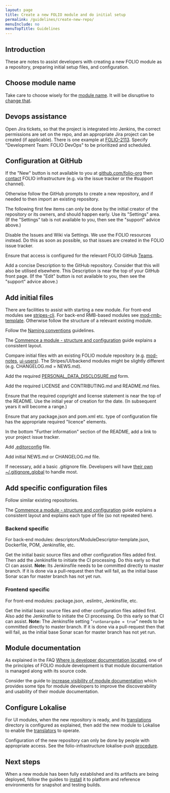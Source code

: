 ```yaml
---
layout: page
title: Create a new FOLIO module and do initial setup
permalink: /guidelines/create-new-repo/
menuInclude: no
menuTopTitle: Guidelines
---
```


## Introduction

These are notes to assist developers with creating a new FOLIO module as a repository,
preparing initial setup files, and configuration.

## Choose module name

Take care to choose wisely for the [module name](/guidelines/naming-conventions/#module-names). It will be disruptive to [change that](/guides/rename-module/).

## Devops assistance

Open Jira tickets, so that the project is integrated into Jenkins, the correct permissions are set on the repo, and an appropriate Jira project can be created (if applicable).
There is one example at [FOLIO-2113](https://issues.folio.org/browse/FOLIO-2113).
Specify "Development Team: FOLIO DevOps" to be prioritized and scheduled.

## Configuration at GitHub

If the "New" button is not available to you at [github.com/folio-org](https://github.com/folio-org) then [contact](/community/#collaboration-tools) FOLIO infrastructure (e.g. via the issue tracker or the #support channel).

Otherwise follow the GitHub prompts to create a new repository, and if needed to then import an existing repository.

The following first few items can only be done by the initial creator of the repository or its owners, and should happen early. Use its "Settings" area.
(If the "Settings" tab is not available to you, then see the "support" advice above.)

Disable the Issues and Wiki via Settings. We use the FOLIO resources instead.
Do this as soon as possible, so that issues are created in the FOLIO issue tracker.

Ensure that access is configured for the relevant FOLIO GitHub [Teams](https://github.com/orgs/folio-org/teams).

Add a concise Description to the GitHub repository. Consider that this will also be utilised elsewhere. This Description is near the top of your GitHub front page.
(If the "Edit" button is not available to you, then see the "support" advice above.)

## Add initial files

There are facilities to assist with starting a new module.
For front-end modules see [stripes-cli](https://github.com/folio-org/stripes-cli).
For back-end RMB-based modules see [mod-rmb-template](https://github.com/folio-org/mod-rmb-template).
Otherwise follow the structure of a relevant existing module.

Follow the [Naming conventions](/guidelines/naming-conventions/) guidelines.

The [Commence a module - structure and configuration](/guides/commence-a-module/) guide explains a consistent layout.

Compare initial files with an existing FOLIO module repository (e.g.
[mod-notes](https://github.com/folio-org/mod-notes),
[ui-users](https://github.com/folio-org/ui-users)).
The Stripes/UI/backend modules might be slightly different (e.g. CHANGELOG.md = NEWS.md).

Add the required [PERSONAL_DATA_DISCLOSURE.md](https://github.com/folio-org/personal-data-disclosure) form.

Add the required LICENSE and CONTRIBUTING.md and README.md files.

Ensure that the required copyright and license statement is near the top of the README.
Use the initial year of creation for the date.
(In subsequent years it will become a range.)

Ensure that any package.json and pom.xml etc. type of configuration file has the appropriate required "licence" elements.

In the bottom "Further information" section of the README, add a link to your project issue tracker.

Add [.editorconfig](/guides/developer-setup#use-editorconfig-for-consistent-whitespace) file.

Add initial NEWS.md or CHANGELOG.md file.

If necessary, add a basic .gitignore file.
Developers will have [their own ~/.gitignore_global](/guides/developer-setup#use-gitignore) to handle most.

## Add specific configuration files

Follow similar existing repositories.

The [Commence a module - structure and configuration](/guides/commence-a-module/) guide explains a consistent layout and explains each type of file (so not repeated here).

### Backend specific

For back-end modules: descriptors/ModuleDescriptor-template.json, Dockerfile, POM, Jenkinsfile, etc.

Get the initial basic source files and other configuration files added first.
Then add the Jenkinsfile to initiate the CI processing.
Do this early so that CI can assist.
**Note:**
Its Jenkinsfile needs to be committed directly to master branch.
If it is done via a pull-request then that will fail, as the initial base Sonar scan for master branch has not yet run.

### Frontend specific

For front-end modules: package.json, .eslintrc, Jenkinsfile, etc.

Get the initial basic source files and other configuration files added first.
Also add the Jenkinsfile to initiate the CI processing.
Do this early so that CI can assist.
**Note:**
The Jenkinsfile setting "`runSonarqube = true`" needs to be committed directly to master branch.
If it is done via a pull-request then that will fail, as the initial base Sonar scan for master branch has not yet run.

## Module documentation

As explained in the FAQ [Where is developer documentation located](/faqs/where-is-developer-documentation-located/), one of the principles of FOLIO module development is that module documentation is managed along with its source code.

Consider the guide to [increase visibility of module documentation](/guides/visibility-module-docs/)
which provides some tips for module developers to improve the discoverability and usability of their module documentation.

## Configure Lokalise

For UI modules, when the new repository is ready, and its [translations](/guides/commence-a-module/#front-end-translations) directory is configured as explained,
then add the new module to Lokalise to enable the [translators](/faqs/explain-i18n/) to operate.

Configuration of the new repository can only be done by people with appropriate access.
See the folio-infrastructure lokalise-push [procedure](https://github.com/folio-org-priv/folio-infrastructure/tree/master/lokalise-push).

## Next steps

When a new module has been fully established and its artifacts are being deployed, follow the guides to [install](/faqs/how-to-install-new-module/) it to platform and reference environments for snapshot and testing builds.

<div class="folio-spacer-content"></div>

